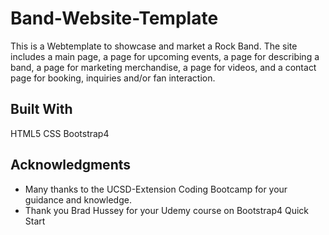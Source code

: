 # Band-Website-Template
This is a Webtemplate to showcase and market a Rock Band. The site includes a main page, a page for upcoming events, a page for describing a band, a page for marketing merchandise, a page for videos, and a contact page for booking, inquiries and/or fan interaction.

## Built With
HTML5
CSS
Bootstrap4

## Acknowledgments
  * Many thanks to the UCSD-Extension Coding Bootcamp for your guidance and knowledge.
  * Thank you Brad Hussey for your Udemy course on Bootstrap4 Quick Start
